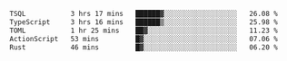 <!--START_SECTION:waka-->

```txt
TSQL           3 hrs 17 mins   ██████▓░░░░░░░░░░░░░░░░░░   26.08 %
TypeScript     3 hrs 16 mins   ██████▒░░░░░░░░░░░░░░░░░░   25.98 %
TOML           1 hr 25 mins    ██▓░░░░░░░░░░░░░░░░░░░░░░   11.23 %
ActionScript   53 mins         █▓░░░░░░░░░░░░░░░░░░░░░░░   07.06 %
Rust           46 mins         █▓░░░░░░░░░░░░░░░░░░░░░░░   06.20 %
```

<!--END_SECTION:waka-->